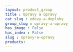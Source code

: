 ```yaml
---
layout: product_group
title : Opravy a úpravy
cat_slug : odevy-a-doplnky
group_slug : opravy-a-upravy
has_image : False
has_index : False
slug : opravy-a-upravy
products:
---
```


